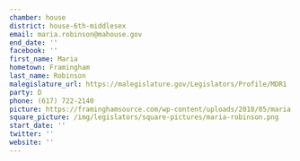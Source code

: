 ```yaml
---
chamber: house
district: house-6th-middlesex
email: maria.robinson@mahouse.gov
end_date: ''
facebook: ''
first_name: Maria
hometown: Framingham
last_name: Robinson
malegislature_url: https://malegislature.gov/Legislators/Profile/MDR1
party: D
phone: (617) 722-2140
picture: https://framinghamsource.com/wp-content/uploads/2018/05/maria.robertson.crop_.png
square_picture: /img/legislators/square-pictures/maria-robinson.png
start_date: ''
twitter: ''
website: ''
---
```

